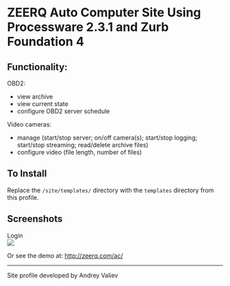 # ZEERQ Auto Computer Site Using Processware 2.3.1 and Zurb Foundation 4

## Functionality:

OBD2:
- view archive
- view current state
- configure OBD2 server schedule

Video cameras:
- manage (start/stop server; on/off camera(s); start/stop logging; start/stop streaming; read/delete archive files) 
- configure video (file length, number of files)

## To Install

Replace the `/site/templates/` directory with the `templates` directory from this profile. 

## Screenshots

Login  
<img src='https://raw.github.com/valieand/zeerq-ac/master/screenshot-desktop.jpg' />

Or see the demo at: http://zeerq.com/ac/ 

------------

Site profile developed by Andrey Valiev
